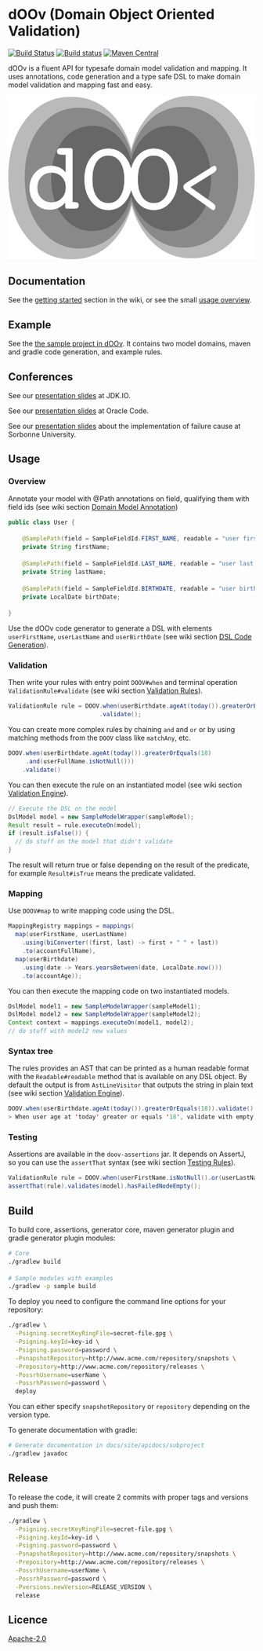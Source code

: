 # dOOv (Domain Object Oriented Validation)

[![Build Status](https://travis-ci.org/doov-io/doov.svg?branch=master)](https://travis-ci.org/doov-io/doov)
[![Build status](https://ci.appveyor.com/api/projects/status/xpesv3x6bwt00ucj/branch/master?svg=true)](https://ci.appveyor.com/project/ozangunalp/doov-j6ky3/branch/master)
[![Maven Central](https://maven-badges.herokuapp.com/maven-central/io.doov/doov-core/badge.svg)](https://maven-badges.herokuapp.com/maven-central/io.doov/doov-core)

dOOv is a fluent API for typesafe domain model validation and mapping. It uses annotations, code generation and a type safe DSL to make domain model validation and mapping fast and easy.

![dOOv logo](docs/png/doov_io_logo_dark_small.png)

## Documentation

See the [getting started](https://github.com/doov-io/doov/wiki/Getting-Started) section in the wiki, or see the small [usage overview](#usage).

## Example

See the [the sample project in dOOv](sample). It contains two model domains, maven and gradle code generation, and example rules.

## Conferences

See our [presentation slides](https://doov.io/conference/dsl_to_go_beyond_bean_validation_jdk_io.html) at JDK.IO.

See our [presentation slides](https://doov.io/conference/dsl_to_go_beyond_bean_validation_ocode.html) at Oracle Code.

See our [presentation slides](https://doov.io/conference/implementing_failure_causes_with_doov.html) about the implementation of failure cause at Sorbonne University.

## Usage

### Overview

Annotate your model with @Path annotations on field, qualifying them with field ids (see wiki section [Domain Model Annotation](https://github.com/doov-io/doov/wiki/Domain-Model-Annotation))

```java
public class User {

    @SamplePath(field = SampleFieldId.FIRST_NAME, readable = "user first name")
    private String firstName;

    @SamplePath(field = SampleFieldId.LAST_NAME, readable = "user last name")
    private String lastName;

    @SamplePath(field = SampleFieldId.BIRTHDATE, readable = "user birthdate")
    private LocalDate birthDate;

}
```

Use the dOOv code generator to generate a DSL with elements `userFirstName`, `userLastName` and `userBirthDate` (see wiki section [DSL Code Generation](https://github.com/doov-io/doov/wiki/DSL-Code-Generation)).

### Validation

Then write your rules with entry point `DOOV#when` and terminal operation `ValidationRule#validate` (see wiki section [Validation Rules](https://github.com/doov-io/doov/wiki/Validation-Rules)).

```java
ValidationRule rule = DOOV.when(userBirthdate.ageAt(today()).greaterOrEquals(18))
                          .validate();
```

You can create more complex rules by chaining `and` and `or` or by using matching methods from the `DOOV` class like `matchAny`, etc.

```java
DOOV.when(userBirthdate.ageAt(today()).greaterOrEquals(18)
     .and(userFullName.isNotNull()))
    .validate()
```

You can then execute the rule on an instantiated model (see wiki section [Validation Engine](https://github.com/doov-io/doov/wiki/Validation-Engine)).

```java
// Execute the DSL on the model
DslModel model = new SampleModelWrapper(sampleModel);
Result result = rule.executeOn(model);
if (result.isFalse()) {
  // do stuff on the model that didn't validate
}
```

The result will return true or false depending on the result of the predicate, for example `Result#isTrue` means the predicate validated.

### Mapping

Use `DOOV#map` to write mapping code using the DSL.

```java
MappingRegistry mappings = mappings(
  map(userFirstName, userLastName)
    .using(biConverter((first, last) -> first + " " + last))
    .to(accountFullName),
  map(userBirthdate)
    .using(date -> Years.yearsBetween(date, LocalDate.now()))
    .to(accountAge));
```

You can then execute the mapping code on two instantiated models.

```java
DslModel model1 = new SampleModelWrapper(sampleModel1);
DslModel model2 = new SampleModelWrapper(sampleModel2);
Context context = mappings.executeOn(model1, model2);
// do stuff with model2 new values
```

### Syntax tree

The rules provides an AST that can be printed as a human readable format with the `Readable#readable` method that is available on any DSL object. By default the output is from `AstLineVisitor` that outputs the string in plain text (see wiki section [Validation Engine](https://github.com/doov-io/doov/wiki/Validation-Engine)).

```java
DOOV.when(userBirthdate.ageAt(today()).greaterOrEquals(18)).validate().readable()
> When user age at 'today' greater or equals '18', validate with empty message
```

### Testing

Assertions are available in the `doov-assertions` jar. It depends on AssertJ, so you can use the `assertThat` syntax (see wiki section [Testing Rules](https://github.com/doov-io/doov/wiki/Testing-Rules)).

```java
ValidationRule rule = DOOV.when(userFirstName.isNotNull().or(userLastName.isNull())).validate();
assertThat(rule).validates(model).hasFailedNodeEmpty();
```

## Build

To build core, assertions, generator core, maven generator plugin and gradle generator plugin modules:

```bash
# Core
./gradlew build

# Sample modules with examples
./gradlew -p sample build
```

To deploy you need to configure the command line options for your repository:

```bash
./gradlew \
  -Psigning.secretKeyRingFile=secret-file.gpg \
  -Psigning.keyId=key-id \
  -Psigning.password=password \
  -PsnapshotRepository=http://www.acme.com/repository/snapshots \
  -Prepository=http://www.acme.com/repository/releases \
  -PossrhUsername=userName \
  -PossrhPassword=password \
  deploy
```

You can either specify `snapshotRepository` or `repository` depending on the version type.

To generate documentation with gradle:

```bash
# Generate documentation in docs/site/apidocs/subproject
./gradlew javadoc
```

## Release

To release the code, it will create 2 commits with proper tags and versions and push them:

```bash
./gradlew \
  -Psigning.secretKeyRingFile=secret-file.gpg \
  -Psigning.keyId=key-id \
  -Psigning.password=password \
  -PsnapshotRepository=http://www.acme.com/repository/snapshots \
  -Prepository=http://www.acme.com/repository/releases \
  -PossrhUsername=userName \
  -PossrhPassword=password \
  -Pversions.newVersion=RELEASE_VERSION \
  release
```

## Licence

[Apache-2.0](LICENSE)

